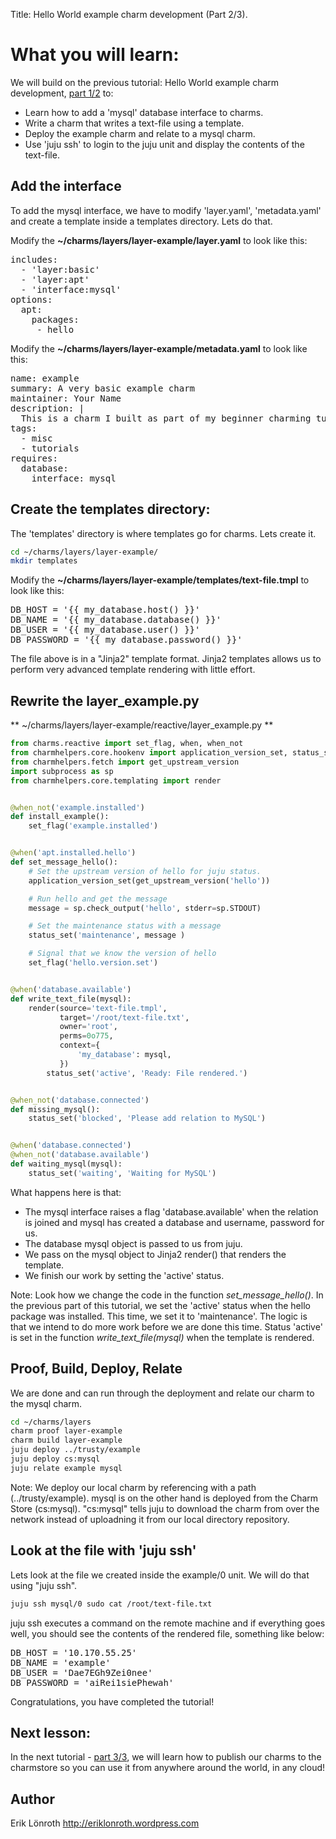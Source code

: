 Title: Hello World example charm development (Part 2/3).

# What you will learn:

We will build on the previous tutorial: Hello World example charm development, [part 1/2](tutorial-01-example-charm.html) to:

* Learn how to add a 'mysql' database interface to charms.
* Write a charm that writes a text-file using a template.
* Deploy the example charm and relate to a mysql charm.
* Use 'juju ssh' to login to the juju unit and display the contents of the text-file.

## Add the interface
To add the mysql interface, we have to modify 'layer.yaml', 'metadata.yaml' and create a template inside a templates directory. Lets do that.

Modify the **~/charms/layers/layer-example/layer.yaml** to look like this:

<pre>
includes: 
  - 'layer:basic'
  - 'layer:apt'
  - 'interface:mysql'
options:
  apt:
    packages:
     - hello 
</pre>

Modify the **~/charms/layers/layer-example/metadata.yaml** to look like this:

<pre>
name: example
summary: A very basic example charm
maintainer: Your Name <your.name@mail.com>
description: |
  This is a charm I built as part of my beginner charming tutorial.
tags:
  - misc
  - tutorials
requires:
  database:
    interface: mysql
</pre>

## Create the templates directory:
The 'templates' directory is where templates go for charms. Lets create it.

```bash
cd ~/charms/layers/layer-example/
mkdir templates 
```

Modify the **~/charms/layers/layer-example/templates/text-file.tmpl** to look like this:

<pre>
DB_HOST = '{{ my_database.host() }}'
DB_NAME = '{{ my_database.database() }}'
DB_USER = '{{ my_database.user() }}'
DB_PASSWORD = '{{ my_database.password() }}'
</pre>

The file above is in a "Jinja2" template format. Jinja2 templates allows us to perform very advanced template rendering with little effort.


## Rewrite the layer_example.py

** ~/charms/layers/layer-example/reactive/layer_example.py **
```python
from charms.reactive import set_flag, when, when_not
from charmhelpers.core.hookenv import application_version_set, status_set
from charmhelpers.fetch import get_upstream_version
import subprocess as sp
from charmhelpers.core.templating import render


@when_not('example.installed')
def install_example():
    set_flag('example.installed')


@when('apt.installed.hello')
def set_message_hello():
    # Set the upstream version of hello for juju status.
    application_version_set(get_upstream_version('hello'))

    # Run hello and get the message
    message = sp.check_output('hello', stderr=sp.STDOUT)

    # Set the maintenance status with a message
    status_set('maintenance', message )

    # Signal that we know the version of hello
    set_flag('hello.version.set')


@when('database.available')
def write_text_file(mysql):
    render(source='text-file.tmpl',
           target='/root/text-file.txt',
           owner='root',
           perms=0o775,
           context={
               'my_database': mysql,
           })
        status_set('active', 'Ready: File rendered.')


@when_not('database.connected')
def missing_mysql():
    status_set('blocked', 'Please add relation to MySQL')


@when('database.connected')
@when_not('database.available')
def waiting_mysql(mysql):
    status_set('waiting', 'Waiting for MySQL')
```

What happens here is that:

* The mysql interface raises a flag 'database.available' when the relation is joined and mysql has created a database and username, password for us. 
* The database mysql object is passed to us from juju.
* We pass on the mysql object to Jinja2 render() that renders the template.
* We finish our work by setting the 'active' status.

Note: Look how we change the code in the function *set_message_hello()*. In the previous part of this tutorial, we set the 'active' status when the hello package was installed. This time, we set it to 'maintenance'. The logic is that we intend to do more work before we are done this time. Status 'active' is set in the function *write_text_file(mysql)* when the template is rendered.

## Proof, Build, Deploy, Relate
We are done and can run through the deployment and relate our charm to the mysql charm.

```bash
cd ~/charms/layers
charm proof layer-example
charm build layer-example
juju deploy ../trusty/example
juju deploy cs:mysql
juju relate example mysql

```

Note: We deploy our local charm by referencing with a path (../trusty/example). mysql is on the other hand is deployed from the Charm Store (cs:mysql). "cs:mysql" tells juju to download the charm from over the network instead of uploadning it from our local directory repository.

## Look at the file with 'juju ssh'
Lets look at the file we created inside the example/0 unit. We will do that using "juju ssh".

```bash
juju ssh mysql/0 sudo cat /root/text-file.txt

```
juju ssh executes a command on the remote machine and if everything goes well, you should see the contents of the rendered file, something like below:

<pre>
DB_HOST = '10.170.55.25'
DB_NAME = 'example'
DB_USER = 'Dae7EGh9Zei0nee'
DB_PASSWORD = 'aiRei1siePhewah'
</pre>

Congratulations, you have completed the tutorial!

## Next lesson: 
In the next tutorial - [part 3/3](tutorial-03-example-charm.html), we will learn how to publish our charms to the charmstore so you can use it from anywhere around the world, in any cloud!

## Author
Erik Lönroth http://eriklonroth.wordpress.com